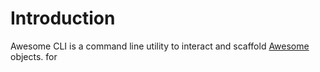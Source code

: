 # Introduction

Awesome CLI is a command line utility to interact and scaffold [Awesome](https://github.com/Allsteel/awesome) objects.  for
